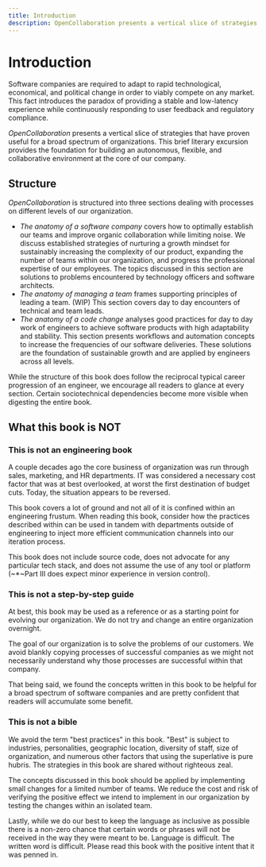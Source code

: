 ```yaml
---
title: Introduction
description: OpenCollaboration presents a vertical slice of strategies that have proven useful for a broad spectrum of organizations. This brief literary excursion provides the foundation for building an autonomous, flexible, and collaborative environment at the core of our company.
---
```


# Introduction

Software companies are required to adapt to rapid technological, economical, and political change in order to viably compete on any market. This fact introduces the paradox of providing a stable and low-latency experience while continuously responding to user feedback and regulatory compliance.

*OpenCollaboration* presents a vertical slice of strategies that have proven useful for a broad spectrum of organizations. This brief literary excursion provides the foundation for building an autonomous, flexible, and collaborative environment at the core of our company.

## Structure

*OpenCollaboration* is structured into three sections dealing with processes on different levels of our organization.

- *The anatomy of a software company* covers how to optimally establish our teams and improve organic collaboration while limiting noise. We discuss established strategies of nurturing a growth mindset for sustainably increasing the complexity of our product, expanding the number of teams within our organization, and progress the professional expertise of our employees. The topics discussed in this section are solutions to problems encountered by technology officers and software architects.
- *The anatomy of managing a team* frames supporting principles of leading a team. (WIP) This section covers day to day encounters of technical and team leads.
- *The anatomy of a code change* analyses good practices for day to day work of engineers to achieve software products with high adaptability and stability. This section presents workflows and automation concepts to increase the frequencies of our software deliveries. These solutions are the foundation of sustainable growth and are applied by engineers across all levels.

While the structure of this book does follow the reciprocal typical career progression of an engineer, we encourage all readers to glance at every section. Certain sociotechnical dependencies become more visible when digesting the entire book.

## What this book is NOT

### This is not an engineering book

A couple decades ago the core business of organization was run through sales, marketing, and HR departments. IT was considered a necessary cost factor that was at best overlooked, at worst the first destination of budget cuts. Today, the situation appears to be reversed.

This book covers a lot of ground and not all of it is confined within an engineering frustum. When reading this book, consider how the practices described within can be used in tandem with departments outside of engineering to inject more efficient communication channels into our iteration process.

This book does not include source code, does not advocate for any particular tech stack, and does not assume the use of any tool or platform (~*~Part III does expect minor experience in version control).

### This is not a step-by-step guide

At best, this book may be used as a reference or as a starting point for evolving our organization. We do not try and change an entire organization overnight.

The goal of our organization is to solve the problems of our customers. We avoid blankly copying processes of successful companies as we might not necessarily understand why those processes are successful within that company.

That being said, we found the concepts written in this book to be helpful for a broad spectrum of software companies and are pretty confident that readers will accumulate some benefit.

### This is not a bible

We avoid the term "best practices" in this book. "Best" is subject to industries, personalities, geographic location, diversity of staff, size of organization, and numerous other factors that using the superlative is pure hubris. The strategies in this book are shared without righteous zeal.

The concepts discussed in this book should be applied by implementing small changes for a limited number of teams. We reduce the cost and risk of verifying the positive effect we intend to implement in our organization by testing the changes within an isolated team.

Lastly, while we do our best to keep the language as inclusive as possible there is a non-zero chance that certain words or phrases will not be received in the way they were meant to be. Language is difficult. The written word is difficult. Please read this book with the positive intent that it was penned in.
